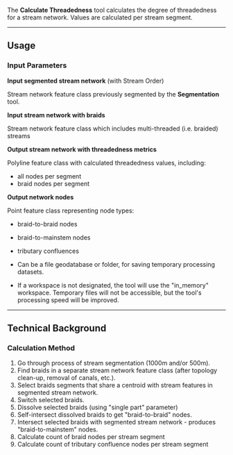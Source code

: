 The **Calculate Threadedness** tool calculates the degree of threadedness for a stream network.  Values are calculated per stream segment.
_______________________________________________________________
## Usage



### Input Parameters
 
**Input segmented stream network** (with Stream Order)

Stream network feature class previously segmented by the **Segmentation** tool. 

**Input stream network with braids**

Stream network feature class which includes multi-threaded (i.e. braided) streams

**Output stream network with threadedness metrics**

Polyline feature class with calculated threadedness values, including:
* all nodes per segment
* braid nodes per segment

**Output network nodes**

Point feature class representing node types:
* braid-to-braid nodes
* braid-to-mainstem nodes
* tributary confluences

* Can be a file geodatabase or folder, for saving temporary processing datasets.
* If a workspace is not designated, the tool will use the "in_memory" workspace. Temporary files will not be accessible, but the tool's processing speed will be improved.

_______________________________________________________________
## Technical Background

### Calculation Method

1. Go through process of stream segmentation (1000m and/or 500m).
2. Find braids in a separate stream network feature class (after topology clean-up, removal of canals, etc.).
3. Select braids segments that share a centroid with stream features in segmented stream network.
4. Switch selected braids.
5. Dissolve selected braids (using "single part" parameter)
6. Self-intersect dissolved braids to get "braid-to-braid" nodes.
7. Intersect selected braids with segmented stream network - produces "braid-to-mainstem" nodes.
8. Calculate count of braid nodes per stream segment
9. Calculate count of tributary confluence nodes per stream segment